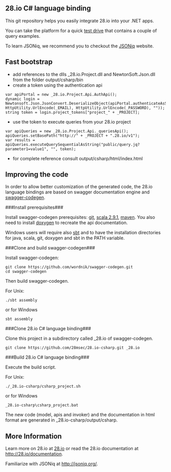 28.io C# language binding
--------------------------------

This git repository helps you easily integrate 28.io into your .NET apps.

You can take the platform for a quick <a href="http://portal.28.io/trynow/start">test drive</a> that 
contains a couple of query examples. 

To learn JSONiq, we recommend you to checkout the <a href="http://jsoniq.org/">JSONiq</a> website. 

Fast bootstrap
----------------------------

-   add references to the dlls _28.io.Project.dll and NewtonSoft.Json.dll from the folder output/csharp/bin
-   create a token using the authentication api

```
var apiPortal = new _28.io.Project.Api.AuthApi();
dynamic login = Newtonsoft.Json.JsonConvert.DeserializeObject(apiPortal.authenticateAsString("client_credentials", HttpUtility.UrlEncode(_EMAIL), HttpUtility.UrlEncode(_PASSWORD), ""));
string token = login.project_tokens["project_" + _PROJECT];
```

-   use the token to execute queries from your 28.io project

```
var apiQueries = new _28.io.Project.Api._queriesApi();
apiQueries.setBasePath("http://" + _PROJECT + ".28.io/v1");
var results = apiQueries.executeQuerySequentialAsString("public/query.jq?parameter1=value1", "", token);
```

- for complete reference consult output/csharp/html/index.html

Improving the code
----------------------------

In order to allow better customization of the generated code, the 28.io language bindings are based on 
swagger documentation engine and <a href="https://github.com/wordnik/swagger-codegen">swagger-codegen</a>.

###Install prerequisites###

Install swagger-codegen prerequisites: <a href="http://git-scm.com/downloads">git</a>, 
<a href="http://www.scala-lang.org/download/">scala 2.9.1</a>, <a href="http://maven.apache.org/download.cgi">maven</a>.
You also need to install <a href="http://www.stack.nl/~dimitri/doxygen/download.html">doxygen</a> to recreate the api documentation.

Windows users will require also <a href="http://www.scala-sbt.org/release/docs/Getting-Started/Setup.html">sbt</a> and 
to have the installation directories for java, scala, git, doxygen and sbt in the PATH variable.

###Clone and build swagger-codegen###

Install swagger-codegen:

```
git clone https://github.com/wordnik/swagger-codegen.git
cd swagger-codegen
```

Then build swagger-codegen.

For Unix:

```
./sbt assembly
```

or for Windows

```
sbt assembly
```

###Clone 28.io C# language binding###

Clone this project in a subdirectory called _28.io of swagger-codegen.
```
git clone https://github.com/28msec/28.io-csharp.git _28.io
```

###Build 28.io C# language binding###

Execute the build script.

For Unix:

```
./_28.io-csharp/csharp_project.sh
```

or for Windows

```
_28.io-csharp\csharp_project.bat
```

The new code (model, apis and invoker) and the documentation in html format are generated in _28.io-csharp/output/csharp.

More Information
----------------------------

Learn more on 28.io at <a href="http://28.io">28.io</a> or read the 28.io documentation at <a href="http://28.io/documentation">http://28.io/documentation</a>.

Familiarize with JSONiq at <a href="http://jsoniq.org/">http://jsoniq.org/</a>.
